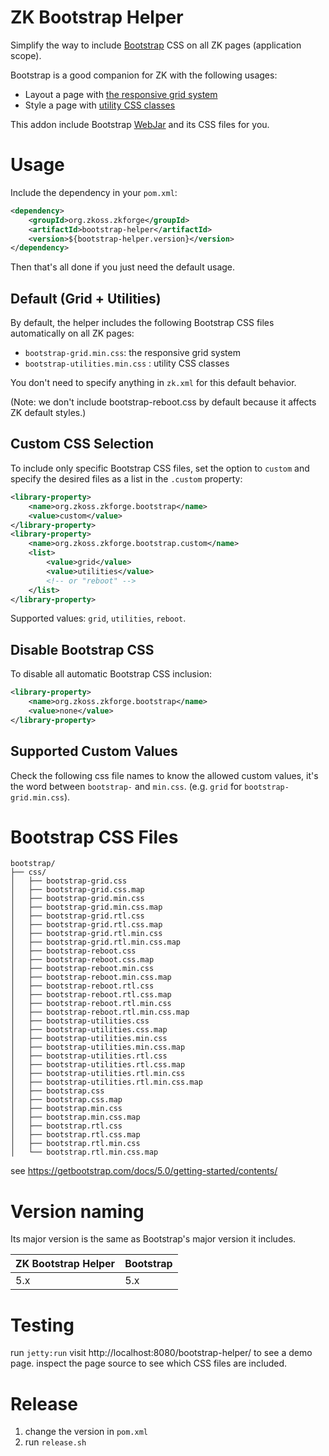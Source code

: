 # ZK Bootstrap Helper

Simplify the way to include [Bootstrap](https://getbootstrap.com/) CSS on all ZK pages (application scope).

Bootstrap is a good companion for ZK with the following usages:
* Layout a page with [the responsive grid system](https://getbootstrap.com/docs/5.0/layout/grid/)
* Style a page with [utility CSS classes](https://getbootstrap.com/docs/5.0/utilities/background/)

This addon include Bootstrap [WebJar](https://www.webjars.org/) and its CSS files for you.

# Usage
Include the dependency in your `pom.xml`:

```xml
<dependency>
    <groupId>org.zkoss.zkforge</groupId>
    <artifactId>bootstrap-helper</artifactId>
    <version>${bootstrap-helper.version}</version>
</dependency>
```
Then that's all done if you just need the default usage.

## Default (Grid + Utilities)

By default, the helper includes the following Bootstrap CSS files automatically on all ZK pages:
* `bootstrap-grid.min.css`: the responsive grid system
* `bootstrap-utilities.min.css` : utility CSS classes

You don't need to specify anything in `zk.xml` for this default behavior.

(Note: we don't include bootstrap-reboot.css by default because it affects ZK default styles.)

## Custom CSS Selection

To include only specific Bootstrap CSS files, set the option to `custom` and specify the desired files as a list in the `.custom` property:

```xml
<library-property>
    <name>org.zkoss.zkforge.bootstrap</name>
    <value>custom</value>
</library-property>
<library-property>
    <name>org.zkoss.zkforge.bootstrap.custom</name>
    <list>
        <value>grid</value>
        <value>utilities</value>
        <!-- or "reboot" -->
    </list>
</library-property>
```

Supported values: `grid`, `utilities`, `reboot`.

## Disable Bootstrap CSS

To disable all automatic Bootstrap CSS inclusion:

```xml
<library-property>
    <name>org.zkoss.zkforge.bootstrap</name>
    <value>none</value>
</library-property>
```

## Supported Custom Values
Check the following css file names to know the allowed custom values, it's the word between `bootstrap-` and `min.css`. (e.g. `grid` for `bootstrap-grid.min.css`).

# Bootstrap CSS Files

```text
bootstrap/
├── css/
│   ├── bootstrap-grid.css
│   ├── bootstrap-grid.css.map
│   ├── bootstrap-grid.min.css
│   ├── bootstrap-grid.min.css.map
│   ├── bootstrap-grid.rtl.css
│   ├── bootstrap-grid.rtl.css.map
│   ├── bootstrap-grid.rtl.min.css
│   ├── bootstrap-grid.rtl.min.css.map
│   ├── bootstrap-reboot.css
│   ├── bootstrap-reboot.css.map
│   ├── bootstrap-reboot.min.css
│   ├── bootstrap-reboot.min.css.map
│   ├── bootstrap-reboot.rtl.css
│   ├── bootstrap-reboot.rtl.css.map
│   ├── bootstrap-reboot.rtl.min.css
│   ├── bootstrap-reboot.rtl.min.css.map
│   ├── bootstrap-utilities.css
│   ├── bootstrap-utilities.css.map
│   ├── bootstrap-utilities.min.css
│   ├── bootstrap-utilities.min.css.map
│   ├── bootstrap-utilities.rtl.css
│   ├── bootstrap-utilities.rtl.css.map
│   ├── bootstrap-utilities.rtl.min.css
│   ├── bootstrap-utilities.rtl.min.css.map
│   ├── bootstrap.css
│   ├── bootstrap.css.map
│   ├── bootstrap.min.css
│   ├── bootstrap.min.css.map
│   ├── bootstrap.rtl.css
│   ├── bootstrap.rtl.css.map
│   ├── bootstrap.rtl.min.css
│   └── bootstrap.rtl.min.css.map

```
see https://getbootstrap.com/docs/5.0/getting-started/contents/

# Version naming
Its major version is the same as Bootstrap's major version it includes.

| ZK Bootstrap Helper | Bootstrap |
|---------------------|-----------|
| 5.x                 | 5.x       |


# Testing
run `jetty:run`
visit http://localhost:8080/bootstrap-helper/ to see a demo page.
inspect the page source to see which CSS files are included.

# Release
1. change the version in `pom.xml`
2. run `release.sh`